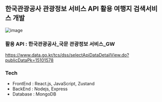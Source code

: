 ## 한국관광공사 관광정보 서비스 API 활용 여행지 검색서비스 개발

![image](https://github.com/ykkim97/tourKorea-search/assets/17917009/1773f5fa-dd0e-4f16-a41a-2dce3220139b)

### 활용 API : 한국관광공사_국문 관광정보 서비스_GW

https://www.data.go.kr/tcs/dss/selectApiDataDetailView.do?publicDataPk=15101578

### Tech

 - FrontEnd : React.js, JavaScript, Zustand
 - BackEnd : Nodejs, Express
 - Database : MongoDB 

